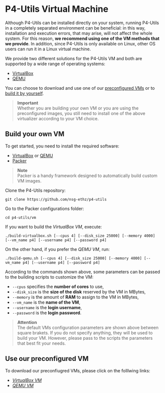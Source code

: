 # P4-Utils Virtual Machine

Although P4-Utils can be installed directly on your system, running P4-Utils in a completely separated
environment can be beneficial: in this way, installation and execution errors, that may arise, will not
affect the whole system. For this reason, **we recommend using one of the VM methods that we provide**.
In addition, since P4-Utils is only available on Linux, other OS users can run it in a Linux virtual machine.

We provide two different solutions for the P4-Utils VM and both are supported by a wide range of 
operating systems:

- [VirtualBox](https://www.virtualbox.org/)
- [QEMU](https://www.qemu.org/)

You can choose to download and use one of our [preconfigured VMs](#use-our-preconfigured-vm) or to
[build it by yourself](#build-your-own-vm).

> **Important**  
> Whether you are building your own VM or you are using the preconfigured images, you still
> need to install one of the above virtualizer according to your VM choice.

## Build your own VM

To get started, you need to install the required software:

- [VirtualBox](https://www.virtualbox.org/) or [QEMU](https://www.qemu.org/)
- [Packer](https://www.packer.io/)

> **Note**  
> Packer is a handy framework designed to automatically build custom VM images.

Clone the P4-Utils repository:

```
git clone https://github.com/nsg-ethz/p4-utils
```

Go to the Packer configurations folder:

```
cd p4-utils/vm
```

If you want to build the *VirtualBox VM*, execute:

```
./build-virtualbox.sh [--cpus 4] [--disk_size 25000] [--memory 4000] [--vm_name p4] [--username p4] [--password p4]
```

On the other hand, if you prefer the *QEMU VM*, run:

```
./build-qemu.sh [--cpus 4] [--disk_size 25000] [--memory 4000] [--vm_name p4] [--username p4] [--password p4]
```

According to the commands shown above, some parameters can be passed to the building scripts
to customize the VM:

- ``--cpus`` specifies the **number of cores** to use,
- ``--disk_size`` is the **size of the disk** reserved by the VM in MBytes,
- ``--memory`` is the amount of **RAM** to assign to the VM in MBytes,
- ``--vm_name`` is the **name of the VM**,
- ``--username`` is the **login username**,
- ``--password`` is the **login password**.

> **Attention**  
> The default VMs configuration parameters are shown above between square brakets. If you do not 
> specify anything, they will be used to build your VM. However, please pass to the scripts the
> parameters that best fit your needs.

## Use our preconfigured VM

To download our preconfiugred VMs, please click on the folllwing links:

- [*VirtualBox VM*](#)
- [*QEMU VM*](#)
